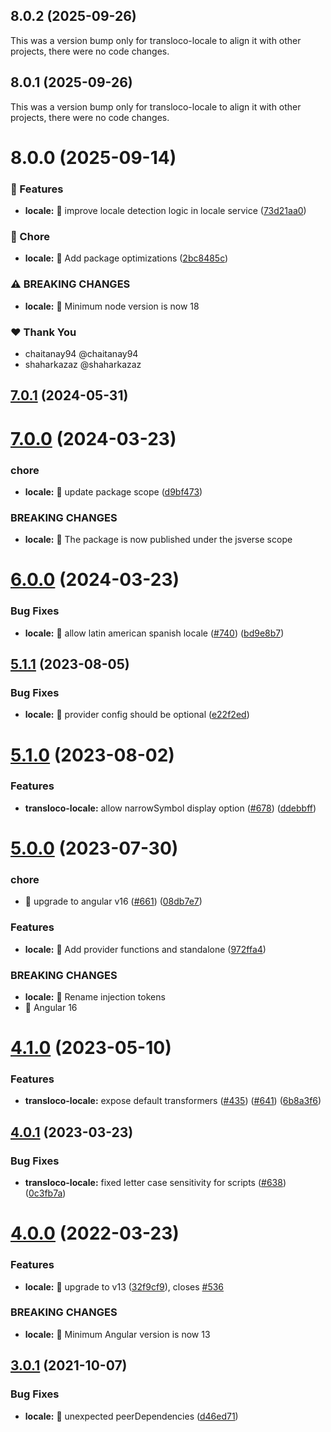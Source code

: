 ## 8.0.2 (2025-09-26)

This was a version bump only for transloco-locale to align it with other projects, there were no code changes.

## 8.0.1 (2025-09-26)

This was a version bump only for transloco-locale to align it with other projects, there were no code changes.

# 8.0.0 (2025-09-14)

### 🚀 Features

- **locale:** 🎸 improve locale detection logic in locale service ([73d21aa0](https://github.com/jsverse/transloco/commit/73d21aa0))

### 🤖 Chore

- **locale:** 🤖 Add package optimizations ([2bc8485c](https://github.com/jsverse/transloco/commit/2bc8485c))

### ⚠ BREAKING CHANGES

- **locale:** 🧨 Minimum node version is now 18

### ❤️ Thank You

- chaitanay94 @chaitanay94
- shaharkazaz @shaharkazaz

## [7.0.1](https://github.com/jsverse/transloco/compare/transloco-locale-7.0.0...transloco-locale-7.0.1) (2024-05-31)

# [7.0.0](https://github.com/jsverse/transloco/compare/transloco-locale-6.0.0...transloco-locale-7.0.0) (2024-03-23)

### chore

- **locale:** 🤖 update package scope ([d9bf473](https://github.com/jsverse/transloco/commit/d9bf473ee1a77582068640d39e73f66a11f93e0f))

### BREAKING CHANGES

- **locale:** 🧨 The package is now published under the jsverse scope

# [6.0.0](https://github.com/jsverse/transloco/compare/transloco-locale-5.1.1...transloco-locale-6.0.0) (2024-03-23)

### Bug Fixes

- **locale:** 🐛 allow latin american spanish locale ([#740](https://github.com/jsverse/transloco/issues/740)) ([bd9e8b7](https://github.com/jsverse/transloco/commit/bd9e8b7d5c401f24aeab6801ee83f584383729a0))

## [5.1.1](https://github.com/jsverse/transloco/compare/transloco-locale-5.1.0...transloco-locale-5.1.1) (2023-08-05)

### Bug Fixes

- **locale:** 🐛 provider config should be optional ([e22f2ed](https://github.com/jsverse/transloco/commit/e22f2ede2054a4a153454851743b010a69f1a13b))

# [5.1.0](https://github.com/jsverse/transloco/compare/transloco-locale-5.0.0...transloco-locale-5.1.0) (2023-08-02)

### Features

- **transloco-locale:** allow narrowSymbol display option ([#678](https://github.com/jsverse/transloco/issues/678)) ([ddebbff](https://github.com/jsverse/transloco/commit/ddebbff3a6b28c9c3819622f646c04084fe8fce8))

# [5.0.0](https://github.com/jsverse/transloco/compare/transloco-locale-4.1.0...transloco-locale-5.0.0) (2023-07-30)

### chore

- 🤖 upgrade to angular v16 ([#661](https://github.com/jsverse/transloco/issues/661)) ([08db7e7](https://github.com/jsverse/transloco/commit/08db7e7d1f64846fa0b07123dee8ff5bff20b4f0))

### Features

- **locale:** 🎸 Add provider functions and standalone ([972ffa4](https://github.com/jsverse/transloco/commit/972ffa4b9a3c754f0e996ae6a1656f930cd68f25))

### BREAKING CHANGES

- **locale:** 🧨 Rename injection tokens
- 🧨 Angular 16

# [4.1.0](https://github.com/jsverse/transloco/compare/transloco-locale-4.0.1...transloco-locale-4.1.0) (2023-05-10)

### Features

- **transloco-locale:** expose default transformers ([#435](https://github.com/jsverse/transloco/issues/435)) ([#641](https://github.com/jsverse/transloco/issues/641)) ([6b8a3f6](https://github.com/jsverse/transloco/commit/6b8a3f69a4cbd77e679c675a2d61116a6b57ed09))

## [4.0.1](https://github.com/jsverse/transloco/compare/transloco-locale-4.0.0...transloco-locale-4.0.1) (2023-03-23)

### Bug Fixes

- **transloco-locale:** fixed letter case sensitivity for scripts ([#638](https://github.com/jsverse/transloco/issues/638)) ([0c3fb7a](https://github.com/jsverse/transloco/commit/0c3fb7ab3a96abc683fff7581692943b42b049e4))

# [4.0.0](https://github.com/jsverse/transloco/compare/transloco-locale-3.0.1...transloco-locale-4.0.0) (2022-03-23)

### Features

- **locale:** 🎸 upgrade to v13 ([32f9cf9](https://github.com/jsverse/transloco/commit/32f9cf9f65e6534a3608440e7a4d80ffc8d8d967)), closes [#536](https://github.com/jsverse/transloco/issues/536)

### BREAKING CHANGES

- **locale:** 🧨 Minimum Angular version is now 13

## [3.0.1](https://github.com/jsverse/transloco/compare/transloco-locale-3.0.0...transloco-locale-3.0.1) (2021-10-07)

### Bug Fixes

- **locale:** 🐛 unexpected peerDependencies ([d46ed71](https://github.com/jsverse/transloco/commit/d46ed71a4fd67cb6995d7502ba60cf6eefa902ff))
